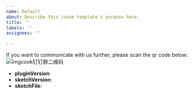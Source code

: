 ```yaml
---
name: Default
about: Describe this issue template's purpose here.
title: ''
labels: ''
assignees: ''

---
```


<!--
Thank you for reporting an issue.

Please fill in as much of the template below as you can.

pluginVersion: imgcook plugin version
sketchVersion: sketch version
sketchFile: problematic sketch file,compressed into zip

-->
If you want to communicate with us further, please scan the qr code below:
![imgcook钉钉群二维码](https://ai-sample.oss-cn-hangzhou.aliyuncs.com/imgcook%E9%92%89%E9%92%89%E7%BE%A4%E4%BA%8C%E7%BB%B4%E7%A0%81.jpeg)

* **pluginVersion**:
* **sketchVersion**:
* **sketchFile**:

<!-- Please provide more details below this comment. -->
